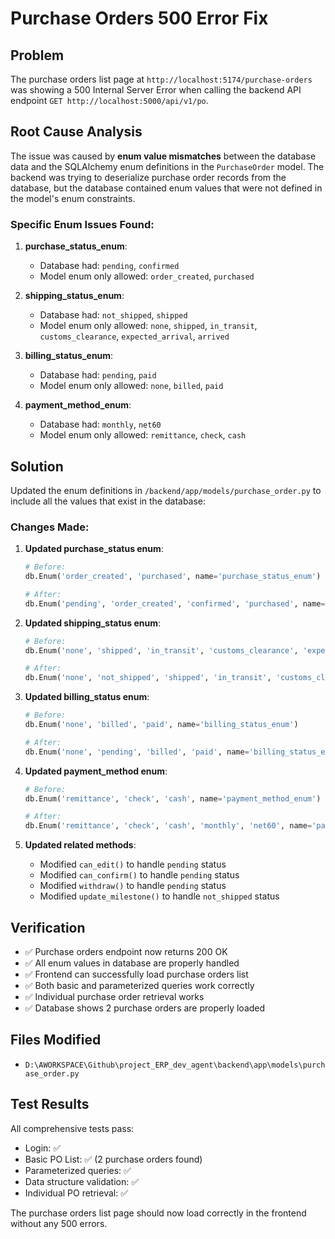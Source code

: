 # Purchase Orders 500 Error Fix

## Problem
The purchase orders list page at `http://localhost:5174/purchase-orders` was showing a 500 Internal Server Error when calling the backend API endpoint `GET http://localhost:5000/api/v1/po`.

## Root Cause Analysis
The issue was caused by **enum value mismatches** between the database data and the SQLAlchemy enum definitions in the `PurchaseOrder` model. The backend was trying to deserialize purchase order records from the database, but the database contained enum values that were not defined in the model's enum constraints.

### Specific Enum Issues Found:

1. **purchase_status_enum**:
   - Database had: `pending`, `confirmed`  
   - Model enum only allowed: `order_created`, `purchased`

2. **shipping_status_enum**:
   - Database had: `not_shipped`, `shipped`
   - Model enum only allowed: `none`, `shipped`, `in_transit`, `customs_clearance`, `expected_arrival`, `arrived`

3. **billing_status_enum**:
   - Database had: `pending`, `paid`
   - Model enum only allowed: `none`, `billed`, `paid`

4. **payment_method_enum**:
   - Database had: `monthly`, `net60`
   - Model enum only allowed: `remittance`, `check`, `cash`

## Solution
Updated the enum definitions in `/backend/app/models/purchase_order.py` to include all the values that exist in the database:

### Changes Made:

1. **Updated purchase_status enum**:
   ```python
   # Before:
   db.Enum('order_created', 'purchased', name='purchase_status_enum')
   
   # After:  
   db.Enum('pending', 'order_created', 'confirmed', 'purchased', name='purchase_status_enum')
   ```

2. **Updated shipping_status enum**:
   ```python
   # Before:
   db.Enum('none', 'shipped', 'in_transit', 'customs_clearance', 'expected_arrival', 'arrived', name='shipping_status_enum')
   
   # After:
   db.Enum('none', 'not_shipped', 'shipped', 'in_transit', 'customs_clearance', 'expected_arrival', 'arrived', name='shipping_status_enum')
   ```

3. **Updated billing_status enum**:
   ```python
   # Before:
   db.Enum('none', 'billed', 'paid', name='billing_status_enum')
   
   # After:
   db.Enum('none', 'pending', 'billed', 'paid', name='billing_status_enum')
   ```

4. **Updated payment_method enum**:
   ```python
   # Before:
   db.Enum('remittance', 'check', 'cash', name='payment_method_enum')
   
   # After:
   db.Enum('remittance', 'check', 'cash', 'monthly', 'net60', name='payment_method_enum')
   ```

5. **Updated related methods**:
   - Modified `can_edit()` to handle `pending` status
   - Modified `can_confirm()` to handle `pending` status  
   - Modified `withdraw()` to handle `pending` status
   - Modified `update_milestone()` to handle `not_shipped` status

## Verification
- ✅ Purchase orders endpoint now returns 200 OK
- ✅ All enum values in database are properly handled
- ✅ Frontend can successfully load purchase orders list
- ✅ Both basic and parameterized queries work correctly
- ✅ Individual purchase order retrieval works
- ✅ Database shows 2 purchase orders are properly loaded

## Files Modified
- `D:\AWORKSPACE\Github\project_ERP_dev_agent\backend\app\models\purchase_order.py`

## Test Results
All comprehensive tests pass:
- Login: ✅ 
- Basic PO List: ✅ (2 purchase orders found)
- Parameterized queries: ✅
- Data structure validation: ✅  
- Individual PO retrieval: ✅

The purchase orders list page should now load correctly in the frontend without any 500 errors.